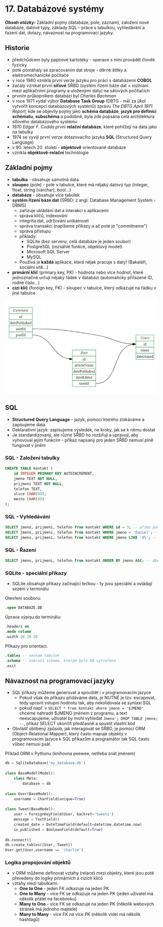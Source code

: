 # 17. Databázové systémy

***Obsah otázky:*** Základní pojmy (databáze, pole, záznam), založení nové databáze, datové typy, základy SQL – práce s tabulkou, vyhledávání a řazení dat, dotazy, návaznost na programovací jazyky. 

## Historie
- předchůdcem byly papírové kartotéky - operace s nimi prováděl člověk fyzicky
- poté pomáhaly se zpracováním dat stroje - děrné štítky a elektromechanické počítače
- v roce 1960 vznikla první verze jazyku pro práci s databázemi **COBOL**
- začaly vznikat první **síťové** SŘBD (systém řízení báze dat = rozhraní mezi aplikačními programy a uloženými daty) na sálových počítačích
- prvním průkopníkem databází byl *Charles Bachman*
- v roce 1971 vydal výbor **Database Task Group** (DBTG - měl za úkol vytvořit koncepci databázových systémů) zprávu *The DBTG April 1971 Report*, kde se objevily pojmy jako **schéma databáze**, **jazyk pro definici schématu**, **subschéma** a podobně, byla zde popsána celá architektura síťového databázového systému
- 1970 *Edgar F. Codda* první **relační databáze**, které pohlížejí na data jako na tabulky
- 1974 se vyvíjí první verze dotazovacího jazyka **SQL** (Structured Query Language)
- v 90. letech 20. století - **objektově** orientované databáze
- vznikla **objektově-relační** technologie

## Základní pojmy
- **tabulka** - obsahuje samotná data
- **sloupec** (pole) - pole v tabulce, které má nějaký datový typ (integer, float, string (varchar), bool...)
- **databáze** - obsahuje více tabulek
- **systém řízení báze dat** (SŘBD; z angl. Database Management System - DBMS)
	- zařizuje ukládání dat a interakci s aplikacemi
	- správa klíčů, indexování
	- integrita dat, udržování unikátnosti
	- správa transakcí (napíšeme příkazy a až poté je "commitneme")
	- správa přístupu
	- příklady:
		- SQLite (bez serveru; celá databáze je jeden soubor)
		- PostgreSQL (rozsáhlé funkce, objektový model)
		- Microsoft SQL Server
		- MySQL
	- Používá je **každá** aplikace, která nějak pracuje s daty! (Bakaláři, sociální sítě...)
- **primární klíč** (primary key, PK) - hodnota nebo více hodnot, které jednoznačně určují nějaký řádek v databázi (automaticky přiřazené ID, rodné číslo...)
- **cizí klíč** (foreign key, FK) - sloupec v tabulce, který odkazuje na řádku v jiné tabulce

![](res/17_DBRelation.png)

## SQL
- **Structured Query Language** - jazyk, pomocí kterého získáváme a zapisujeme data
- Deklarativní jazyk: zapisujeme výsledek, ne kroky, jak se k němu dostat 
- Je standardizovaný, ale různé SŘBD ho rozšiřují a upravují, aby vyhovoval jejím funkcím - příkaz napsaný pro jeden SŘBD nemusí plně fungovat v jiném

### SQL - Založení tabulky
```sql
CREATE TABLE kontakt (
	id INTEGER PRIMARY KEY AUTOINCREMENT,
	jmeno TEXT NOT NULL,
	prijmeni TEXT NOT NULL,
	telefon TEXT,
	ulice CHAR(80),
	mesto CHAR(80)
);
```

### SQL - Vyhledávání
```sql
SELECT jmeno, prijmeni, telefon from kontakt WHERE id = 3; -- přímo podle ID
SELECT jmeno, prijmeni, telefon from kontakt WHERE jmeno = 'Daniel'; -- Jméno je Daniel
SELECT jmeno, prijmeni, telefon from kontakt WHERE jmeno LIKE 'd%'; -- Začíná na D
```

### SQL - Řazení
```sql
SELECT jmeno, prijmeni, telefon from kontakt ORDER BY jmeno ASC; -- Abecedně podle jména
```

### SQLite - speciální příkazy
- SQLite obsahuje příkazy začínající tečkou - ty jsou speciální a ovládají sezení v terminálu

Otevření souboru:
```SQL
.open DATABAZE.DB
```

Úprava výpisu do terminálu:
```SQL
.headers on  
.mode column  
.width 20 20 20
```

Příkazy pro orientaci:
```SQL
.tables -- seznam tabulek
.schema -- zobrazí schéma, kterým byla DB vytvořena
.exit
```

## Návaznost na programovací jazyky
- SQL příkazy můžeme generovat a spouštět i v programovacím jazyce
	- Pokud však do příkazu přidáváme data, je NUTNÉ je tzv. escapovat, tedy upravit vstupní hodnotu tak, aby nekolidovala se syntaxí SQL
	- pokud např. v `SELECT * from kontakt where jmeno = '$JMENO'` chceme nahradit $JMENO jménem z programu, a text neescapujeme, uživatel by mohl vyhledat `Jmeno'; DROP TABLE jmeno; --`, příkaz SELECT ukončit předčasně a spustit vlastní kód
- Obvlášť oblíbený způsob, jak interagovat se SŘBD, je pomocí ORM (Object-Relational Mapper), který často mapuje objekty v programovacím jazyce k SQL příkazům a programátor tak SQL často vůbec nemusí psát

Příklad ORM v Pythonu (knihovna peewee, netřeba znát jménem)
```py
db = SqliteDatabase('my_database.db')

class BaseModel(Model):
    class Meta:
        database = db

class User(BaseModel):
    username = CharField(unique=True)

class Tweet(BaseModel):
    user = ForeignKeyField(User, backref='tweets')
    message = TextField()
    created_date = DateTimeField(default=datetime.datetime.now)
    is_published = BooleanField(default=True)

db.connect()
db.create_tables([User, Tweet])
User.get(User.username == 'charlie')
```

### Logika propojování objektů
- v ORM můžeme definovat vztahy (relace) mezi objekty, které jsou poté převedeny do logiky primárních a cizích klíčů
- vztahy mezi tabulkami:
	- **One to One** - jeden FK odkazuje na jeden PK
	- **One to Many** - více FK se odkazuje na jeden PK (jeden uživatel má několik přátel na facebooku)
	- **Many to One** - více FK se odkazuje na jeden PK (několik webových stránek má jednoho majitele)
	- **Many to Many** - více FK na více PK (několik videí má několik hashtagů)